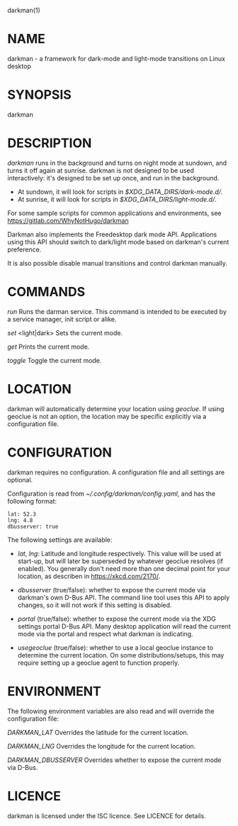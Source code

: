 darkman(1)

# NAME

darkman - a framework for dark-mode and light-mode transitions on Linux desktop

# SYNOPSIS

darkman

# DESCRIPTION

*darkman* runs in the background and turns on night mode at sundown, and turns it off
again at sunrise. darkman is not designed to be used interactively: it's designed to
be set up once, and run in the background.

- At sundown, it will look for scripts in _$XDG_DATA_DIRS/dark-mode.d/_.
- At sunrise, it will look for scripts in _$XDG_DATA_DIRS/light-mode.d/_.

For some sample scripts for common applications and environments, see
https://gitlab.com/WhyNotHugo/darkman

Darkman also implements the Freedesktop dark mode API. Applications using this
API should switch to dark/light mode based on darkman's current preference.

It is also possible disable manual transitions and control darkman manually.

# COMMANDS

*run*
	Runs the darman service. This command is intended to be executed by a
	service manager, init script or alike.

*set* <light|dark>
	Sets the current mode.

*get*
	Prints the current mode.

*toggle*
	Toggle the current mode.

# LOCATION

darkman will automatically determine your location using *geoclue*. If using
geoclue is not an option, the location may be specific explicitly via a
configuration file.

# CONFIGURATION

darkman requires no configuration. A configuration file and all settings are
optional.

Configuration is read from _~/.config/darkman/config.yaml_, and has the
following format:

```
lat: 52.3
lng: 4.8
dbusserver: true
```

The following settings are available:

- *lat*, *lng*: Latitude and longitude respectively. This value will be used at
  start-up, but will later be superseded by whatever geoclue resolves (if
  enabled). You generally don't need more than one decimal point for your
  location, as describen in https://xkcd.com/2170/.

- *dbusserver* (true/false): whether to expose the current mode via darkman's
  own D-Bus API. The command line tool uses this API to apply changes, so it
  will not work if this setting is disabled.

- *portal* (true/false): whether to expose the current mode via the XDG settings
  portal D-Bus API. Many desktop application will read the current mode via the
  portal and respect what darkman is indicating.

- *usegeoclue* (true/false): whether to use a local geoclue instance to
  determine the current location. On some distributions/setups, this may
  require setting up a geoclue agent to function properly.

# ENVIRONMENT

The following environment variables are also read and will override the
configuration file:

_DARKMAN_LAT_
	Overrides the latitude for the current location.

_DARKMAN_LNG_
	Overrides the longitude for the current location.

_DARKMAN_DBUSSERVER_
	Overrides whether to expose the current mode via D-Bus.

# LICENCE

darkman is licensed under the ISC licence. See LICENCE for details.
